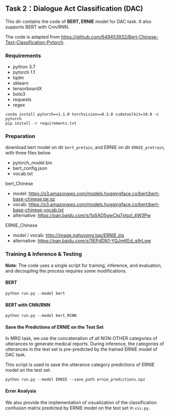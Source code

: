 ## Task 2：Dialogue Act Classification (DAC)

This dir contains the code of **BERT, ERNIE** model for DAC task. It also supports BERT with Cnn/RNN. 

The code is adapted from https://github.com/649453932/Bert-Chinese-Text-Classification-Pytorch.

### Requirements

- python 3.7  
- pytorch 1.1  
- tqdm  
- sklearn  
- tensorboardX
- boto3
- requests
- regex

```shell
conda install pytorch==1.1.0 torchvision==0.3.0 cudatoolkit=10.0 -c pytorch
pip install -r requirements.txt
```

### Preparation

download bert model on dir `bert_pretain`, and ERNIE on dir `ERNIE_pretrain`, with three files below

- pytorch_model.bin  
- bert_config.json  
- vocab.txt  

bert_Chinese

- model: https://s3.amazonaws.com/models.huggingface.co/bert/bert-base-chinese.tar.gz
- vocab: https://s3.amazonaws.com/models.huggingface.co/bert/bert-base-chinese-vocab.txt  
- alternative: https://pan.baidu.com/s/1qSAD5gwClq7xlgzl_4W3Pw

ERNIE_Chinese

- model / vocab: http://image.nghuyong.top/ERNIE.zip  
- alternative: https://pan.baidu.com/s/1lEPdDN1-YQJmKEd_g9rLgw

### Training & Inference & Testing

**Note**: The code uses a single script for training, inference, and evaluation, and decoupling the process requires some modifications.

#### BERT

```shell
python run.py --model bert
```

#### BERT with CNN/RNN

```shell
python run.py --model bert_RCNN
```

#### Save the Predictions of ERNIE on the Test Set 

In MRG task, we use the concatenation of all NON-OTHER categories of utterances to generate medical reports. During inference, the categories of utterances in the test set is pre-predicted by the trained ERNIE model of DAC task.   

This script is used to save the utterance category predictions of ERNIE model on the test set.

```shell
python run.py --model ERNIE --save_path ernie_predictions.npz
```

#### Error Analysis

We also provide the implementation of visualization of the classification confusion matrix predicted by ERNIE model on the test set in `vis.py`.
